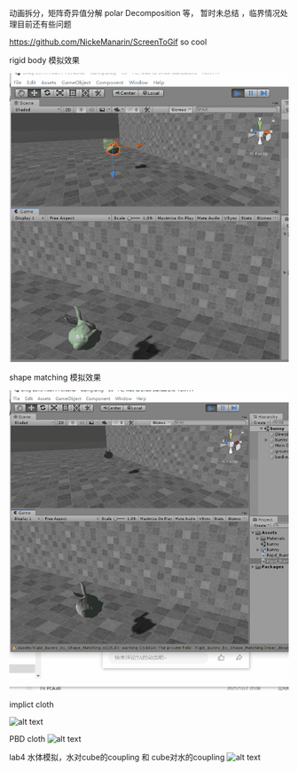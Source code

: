 动画拆分，矩阵奇异值分解 polar Decomposition 等， 暂时未总结 ，临界情况处理目前还有些问题 

https://github.com/NickeManarin/ScreenToGif so cool 

rigid body 模拟效果

![alt text](https://github.com/AvatarGuo/Games/blob/main/unity/03/Assets/gifs/rigid_body_physic.gif)


shape matching 模拟效果

![alt text](https://github.com/AvatarGuo/Games/blob/main/unity/03/Assets/gifs/shape_matching.gif)



implict cloth 

![alt text](https://github.com/AvatarGuo/Games/blob/main/unity/03/Assets/gifs/cloth_implict.gif)


PBD cloth 
![alt text](https://github.com/AvatarGuo/Games/blob/main/unity/03/Assets/gifs/cloth_pbd.gif)



lab4 水体模拟，水对cube的coupling 和 cube对水的coupling
![alt text](https://github.com/AvatarGuo/Games/blob/main/unity/03/Assets/gifs/wake_motion.gif) 
